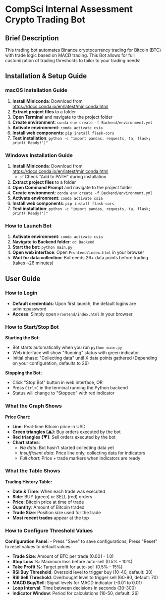 # CompSci Internal Assessment Crypto Trading Bot

## Brief Description


This trading bot automates Binance cryptocurrency trading for Bitcoin (BTC) with trade logic based on MACD trading. This Bot allows for full customization of trading thresholds to tailor to your trading needs!


## Installation & Setup Guide

### macOS Installation Guide




1. **Install Miniconda**: Download from https://docs.conda.io/en/latest/miniconda.html
2. **Extract project files** to a folder
3. **Open Terminal** and navigate to the project folder
4. **Create environment**: `conda env create -f Backend/environment.yml`
5. **Activate environment**: `conda activate csia`
6. **Install web components**: `pip install flask-cors`
7. **Test installation**: `python -c "import pandas, requests, ta, flask; print('Ready!')"`

### Windows Installation Guide

1. **Install Miniconda**: Download from https://docs.conda.io/en/latest/miniconda.html
   - ✅ Check "Add to PATH" during installation
2. **Extract project files** to a folder
3. **Open Command Prompt** and navigate to the project folder
4. **Create environment**: `conda env create -f Backend/environment.yml`
5. **Activate environment**: `conda activate csia`
6. **Install web components**: `pip install flask-cors`
7. **Test installation**: `python -c "import pandas, requests, ta, flask; print('Ready!')"`

### How to Launch Bot

1. **Activate environment**: `conda activate csia`
2. **Navigate to Backend folder**: `cd Backend`
3. **Start the bot**: `python main.py`
4. **Open web interface**: Open `Frontend/index.html` in your browser
5. **Wait for data collection**: Bot needs 26+ data points before trading (takes ~26 minutes)






## User Guide

### How to Login

- **Default credentials**: Upon first launch, the default logins are admin:password
- **Access**: Simply open `Frontend/index.html` in your browser

### How to Start/Stop Bot

**Starting the Bot:**
- Bot starts automatically when you run `python main.py`
- Web interface will show "Running" status with green indicator
- Initial phase: "Collecting data" until X data points gathered (Depending on your configuration, defaults to 26)

**Stopping the Bot:**
- Click "Stop Bot" button in web interface, OR
- Press `Ctrl+C` in the terminal running the Python backend
- Status will change to "Stopped" with red indicator



### What the Graph Shows

**Price Chart:**
- **Line**: Real-time Bitcoin price in USD
- **Green triangles (▲)**: Buy orders executed by the bot
- **Red triangles (▼)**: Sell orders executed by the bot
- **Chart states**:
  - *No data*: Bot hasn't started collecting data yet
  - *Insufficient data*: Price line only, collecting data for indicators
  - *Full chart*: Price + trade markers when indicators are ready




### What the Table Shows

**Trading History Table:**
- **Date & Time**: When each trade was executed
- **Side**: BUY (green) or SELL (red) orders
- **Price**: Bitcoin price at time of trade
- **Quantity**: Amount of Bitcoin traded
- **Trade Size**: Position size used for the trade
- **Most recent trades** appear at the top




### How to Configure Threshold Values

**Configuration Panel:** - Press "Save" to save configurations, Press "Reset" to reset values to default values
- **Trade Size**: Amount of BTC per trade (0.001 - 1.0)
- **Stop Loss %**: Maximum loss before auto-sell (0.5% - 10%)
- **Take Profit %**: Target profit for auto-sell (0.5% - 15%)
- **RSI Buy Threshold**: Oversold level to trigger buy (10-40, default: 30)
- **RSI Sell Threshold**: Overbought level to trigger sell (60-90, default: 70)
- **MACD Buy/Sell**: Signal levels for MACD indicator (-0.01 to 0.01)
- **Loop Interval**: Time between decisions in seconds (30-300)
- **Indicator Window**: Period for calculations (10-50, default: 26)